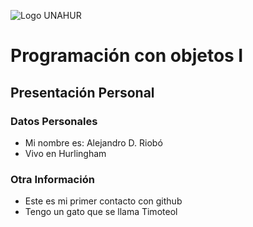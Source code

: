 ![Logo UNAHUR](./UNAHUR.png)

# Programación con objetos I
## Presentación Personal

### Datos Personales
- Mi nombre es: Alejandro D. Riobó
- Vivo en Hurlingham


### Otra Información
- Este es mi primer contacto con github
- Tengo un gato que se llama Timoteol
